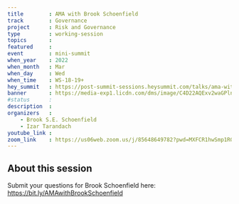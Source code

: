 ```yaml
---
title        : AMA with Brook Schoenfield
track        : Governance
project      : Risk and Governance
type         : working-session
topics       :
featured     :
event        : mini-summit
when_year    : 2022
when_month   : Mar
when_day     : Wed
when_time    : WS-18-19+
hey_summit   : https://post-summit-sessions.heysummit.com/talks/ama-with-brook-schoenfield/
banner       : https://media-exp1.licdn.com/dms/image/C4D22AQExv2waGPlnjg/feedshare-shrink_2048_1536/0/1645573404202?e=1648684800&v=beta&t=AoL2bs9qql7blCZ7BID2ske6ARktPfLt9SaB3RQC-vs
#status      : 
description  :
organizers   :
    - Brook S.E. Schoenfield       
    - Izar Tarandach
youtube_link : 
zoom_link    : https://us06web.zoom.us/j/85648649782?pwd=MXFCR1hwSmp1RGN5L3krR0ZlREU2UT09
---
```


## About this session
Submit your questions for Brook Schoenfield here: https://bit.ly/AMAwithBrookSchoenfield
